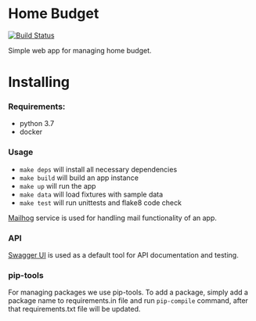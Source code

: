 # Home Budget
[![Build Status](https://travis-ci.org/jslodkowicz/home_budget.svg?branch=master)](https://travis-ci.org/jslodkowicz/home_budget)

Simple web app for managing home budget.

# Installing

### Requirements:
* python 3.7
* docker

### Usage

- `make deps` will install all necessary dependencies
- `make build` will build an app instance
- `make up` will run the app
- `make data` will load fixtures with sample data
- `make test` will run unittests and flake8 code check

[Mailhog](http://localhost:8025) service is used for handling mail functionality of an app.

### API

[Swagger UI](http://localhost:8000/swagger) is used as a default tool for API documentation and testing.

### pip-tools

For managing packages we use pip-tools. To add a package, simply add a package name to requirements.in file
and run `pip-compile` command, after that requirements.txt file will be updated.
